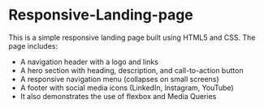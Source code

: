 # Responsive-Landing-page
This is a simple responsive landing page built using HTML5 and CSS.
The page includes:
- A navigation header with a logo and links
- A hero section with heading, description, and call-to-action button
- A responsive navigation menu (collapses on small screens)
- A footer with social media icons (LinkedIn, Instagram, YouTube)
- It also demonstrates the use of flexbox and Media Queries
